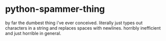 # python-spammer-thing
by far the dumbest thing i've ever conceived. literally just types out characters in a string and replaces spaces with newlines. horribly inefficient and just horrible in general.
